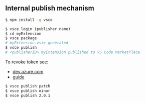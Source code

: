 ## Internal publish mechanism

```bash
$ npm install -g vsce
```

```bash
$ vsce login (publisher name)
$ cd myExtension
$ vsce package
# myExtension.vsix generated
$ vsce publish
# <publisherID>.myExtension published to VS Code MarketPlace
```

To revoke token see:
* [dev.azure.com](https://dev.azure.com/)
* [guide](https://code.visualstudio.com/api/working-with-extensions/publishing-extension)

```bash
$ vsce publish patch
$ vsce publish minor
$ vsce publish 2.0.1
```
